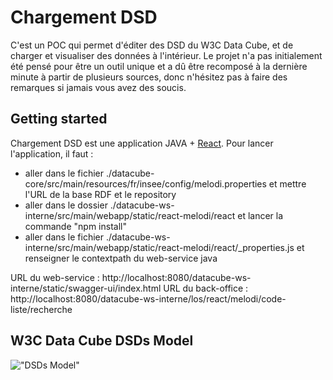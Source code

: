 # Chargement DSD

C'est un POC qui permet d'éditer des DSD du W3C Data Cube, et de charger et visualiser des données à l'intérieur.
Le projet n'a pas initialement été pensé pour être un outil unique et a dû être recomposé à la dernière minute à partir de plusieurs sources, donc n'hésitez pas à faire des remarques si jamais vous avez des soucis.

## Getting started

Chargement DSD est une application JAVA + [React](https://facebook.github.io/react/).
Pour lancer l'application, il faut :
  - aller dans le fichier ./datacube-core/src/main/resources/fr/insee/config/melodi.properties et mettre l'URL de la base RDF et le repository
  - aller dans le dossier ./datacube-ws-interne/src/main/webapp/static/react-melodi/react et lancer la commande "npm install"
  - aller dans le fichier ./datacube-ws-interne/src/main/webapp/static/react-melodi/react/_properties.js et renseigner le contextpath du web-service java
  
URL du web-service : http://localhost:8080/datacube-ws-interne/static/swagger-ui/index.html
URL du back-office : http://localhost:8080/datacube-ws-interne/los/react/melodi/code-liste/recherche

## W3C Data Cube DSDs Model

!["DSDs Model"](https://github.com/LOS-ESSnet/DSD-Editor/blob/master/docs/img/qb.png)
